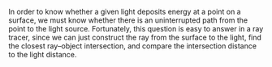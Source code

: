 In order to know whether a given light deposits energy at a point on a surface, we must know whether there is an uninterrupted path from the point to the light source. Fortunately, this question is easy to answer in a ray tracer, since we can just construct the ray from the surface to the light, find the closest ray–object intersection, and compare the intersection distance to the light distance.